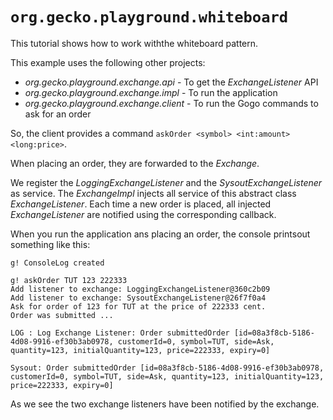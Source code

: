 # `org.gecko.playground.whiteboard`

This tutorial shows how to work withthe whiteboard pattern.

This example uses the following other projects:

* *org.gecko.playground.exchange.api* - To get the *ExchangeListener* API
* *org.gecko.playground.exchange.impl* - To run the application
* *org.gecko.playground.exchange.client* - To run the Gogo commands to ask for an order

So, the client provides a command `askOrder <symbol> <int:amount> <long:price>`.

When placing an order, they are forwarded to the *Exchange*. 

We register the *LoggingExchangeListener* and the *SysoutExchangeListener* as service. The *ExchangeImpl*  injects all service of this abstract class *ExchangeListener*. Each time a new order is placed, all injected *ExchangeListener* are notified using the corresponding callback.

When you run the application ans placing an order, the console printsout something like this:

```
g! ConsoleLog created

g! askOrder TUT 123 222333
Add listener to exchange: LoggingExchangeListener@360c2b09
Add listener to exchange: SysoutExchangeListener@26f7f0a4
Ask for order of 123 for TUT at the price of 222333 cent.
Order was submitted ...

LOG : Log Exchange Listener: Order submittedOrder [id=08a3f8cb-5186-4d08-9916-ef30b3ab0978, customerId=0, symbol=TUT, side=Ask, quantity=123, initialQuantity=123, price=222333, expiry=0]

Sysout: Order submittedOrder [id=08a3f8cb-5186-4d08-9916-ef30b3ab0978, customerId=0, symbol=TUT, side=Ask, quantity=123, initialQuantity=123, price=222333, expiry=0]

```

As we see the two exchange listeners have been notified by the exchange.

